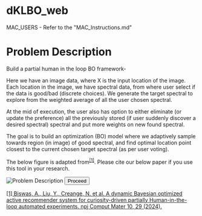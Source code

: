 # dKLBO_web

MAC_USERS - Refer to the "MAC_Instructions.md"

<div className="description-container">
      <h1>Problem Description</h1>
      <p className="description-text">
        Build a partial human in the loop BO framework- 
      </p>
      <p className='description-text'>
        Here we have an image data, where X is the input location of the image.
        Each location in the image, we have spectral data, from where user select if the data is good/bad (discrete choices).
        We generate the target spectral to explore from the weighted average of all the user chosen spectral.
      </p>
      <p className="description-text">
        At the mid of execution, the user also has option to either eliminate (or update the preference) all the previously stored 
        (if user suddenly discover a desired spectral) spectral and put more weights on new found spectral.
      </p>
      <p className="description-text">
        The goal is to build an optimization (BO) model where we adaptively sample towards region (in image) of good spectral, and 
        find optimal location point closest to the current chosen target spectral (as per user voting).
      </p>
      <p className="description-text">
      The below figure is adapted from<sup><a href="https://doi.org/10.1038/s41524-023-01191-5" target="_blank" rel="noopener noreferrer" className="github-link">[1]</a></sup>. Please cite our below paper if you use this tool in your research.
      </p>
      <img src={./frontend/src/styles/images/fig_software.jpg} alt="Problem Description" className="description-image" />
      <button className="proceed-button" onClick={onProceed}>Proceed</button>
      <p className="reference-text"><a href="https://doi.org/10.1038/s41524-023-01191-5" target="_blank" rel="noopener noreferrer" className="github-link"> [1] Biswas, A., Liu, Y., Creange, N. et al. A dynamic Bayesian optimized active recommender system for curiosity-driven partially Human-in-the-loop automated experiments. npj Comput Mater 10, 29 (2024).</a></p>
    </div>
